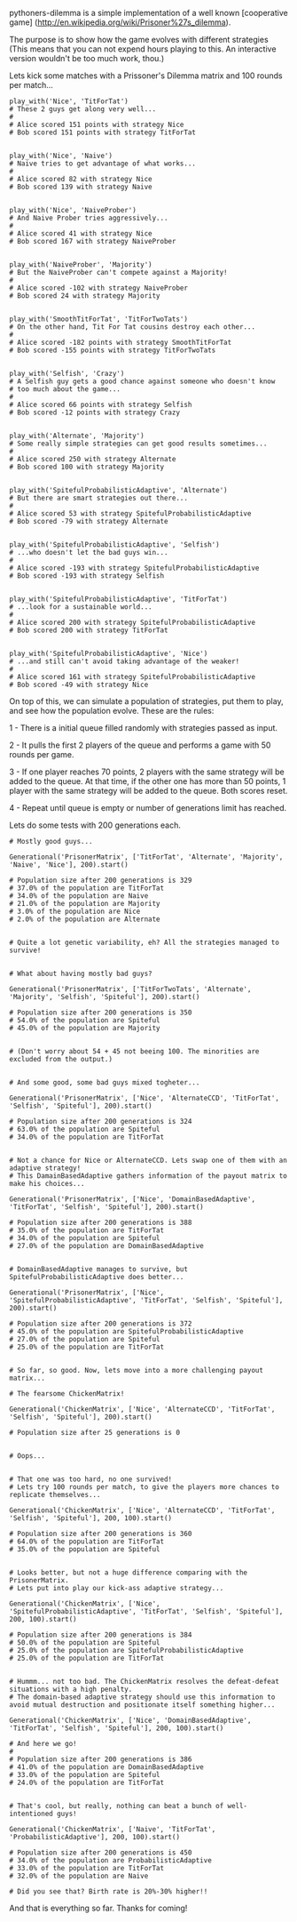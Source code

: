 pythoners-dilemma is a simple implementation of a well known [cooperative game] (http://en.wikipedia.org/wiki/Prisoner%27s_dilemma).


The purpose is to show how the game evolves with different strategies (This means that you 
can not expend hours playing to this. An interactive version wouldn't be too much work, thou.)


Lets kick some matches with a Prissoner's Dilemma matrix and 100 rounds per match...    
    
    
    
    play_with('Nice', 'TitForTat')
    # These 2 guys get along very well... 
    #
    # Alice scored 151 points with strategy Nice
    # Bob scored 151 points with strategy TitForTat


    play_with('Nice', 'Naive')
    # Naive tries to get advantage of what works...
    #
    # Alice scored 82 with strategy Nice
    # Bob scored 139 with strategy Naive
    
    
    play_with('Nice', 'NaiveProber')
    # And Naive Prober tries aggressively...
    #
    # Alice scored 41 with strategy Nice
    # Bob scored 167 with strategy NaiveProber


    play_with('NaiveProber', 'Majority')
    # But the NaiveProber can't compete against a Majority!
    #
    # Alice scored -102 with strategy NaiveProber
    # Bob scored 24 with strategy Majority
    
    
    play_with('SmoothTitForTat', 'TitForTwoTats')
    # On the other hand, Tit For Tat cousins destroy each other...
    #
    # Alice scored -182 points with strategy SmoothTitForTat
    # Bob scored -155 points with strategy TitForTwoTats
    
    
    play_with('Selfish', 'Crazy')
    # A Selfish guy gets a good chance against someone who doesn't know
    # too much about the game...
    #
    # Alice scored 66 points with strategy Selfish
    # Bob scored -12 points with strategy Crazy
    
 
    play_with('Alternate', 'Majority')
    # Some really simple strategies can get good results sometimes...
    #
    # Alice scored 250 with strategy Alternate
    # Bob scored 100 with strategy Majority
    
    
    play_with('SpitefulProbabilisticAdaptive', 'Alternate')
    # But there are smart strategies out there...
    #
    # Alice scored 53 with strategy SpitefulProbabilisticAdaptive
    # Bob scored -79 with strategy Alternate


    play_with('SpitefulProbabilisticAdaptive', 'Selfish')
    # ...who doesn't let the bad guys win...
    #
    # Alice scored -193 with strategy SpitefulProbabilisticAdaptive
    # Bob scored -193 with strategy Selfish


    play_with('SpitefulProbabilisticAdaptive', 'TitForTat')
    # ...look for a sustainable world...
    #
    # Alice scored 200 with strategy SpitefulProbabilisticAdaptive
    # Bob scored 200 with strategy TitForTat    
    
    
    play_with('SpitefulProbabilisticAdaptive', 'Nice')
    # ...and still can't avoid taking advantage of the weaker!
    #
    # Alice scored 161 with strategy SpitefulProbabilisticAdaptive
    # Bob scored -49 with strategy Nice



On top of this, we can simulate a population of strategies, put them to play, and see how the population evolve.
These are the rules:

1 - There is a initial queue filled randomly with strategies passed as input.

2 - It pulls the first 2 players of the queue and performs a game with 50 rounds per game.

3 - If one player reaches 70 points, 2 players with the same strategy will be added to the queue.
    At that time, if the other one has more than 50 points, 1 player with the same strategy will
    be added to the queue. Both scores reset.
    
4 - Repeat until queue is empty or number of generations limit has reached.
    


Lets do some tests with 200 generations each.



    # Mostly good guys...

    Generational('PrisonerMatrix', ['TitForTat', 'Alternate', 'Majority', 'Naive', 'Nice'], 200).start()

    # Population size after 200 generations is 329
    # 37.0% of the population are TitForTat
    # 34.0% of the population are Naive
    # 21.0% of the population are Majority
    # 3.0% of the population are Nice
    # 2.0% of the population are Alternate


    # Quite a lot genetic variability, eh? All the strategies managed to survive!

    
    # What about having mostly bad guys?

    Generational('PrisonerMatrix', ['TitForTwoTats', 'Alternate', 'Majority', 'Selfish', 'Spiteful'], 200).start()

    # Population size after 200 generations is 350
    # 54.0% of the population are Spiteful
    # 45.0% of the population are Majority
    
    
    # (Don't worry about 54 + 45 not beeing 100. The minorities are excluded from the output.)
    
    
    # And some good, some bad guys mixed togheter...    

    Generational('PrisonerMatrix', ['Nice', 'AlternateCCD', 'TitForTat', 'Selfish', 'Spiteful'], 200).start()

    # Population size after 200 generations is 324
    # 63.0% of the population are Spiteful
    # 34.0% of the population are TitForTat


    # Not a chance for Nice or AlternateCCD. Lets swap one of them with an adaptive strategy!
    # This DamainBasedAdaptive gathers information of the payout matrix to make his choices...

    Generational('PrisonerMatrix', ['Nice', 'DomainBasedAdaptive', 'TitForTat', 'Selfish', 'Spiteful'], 200).start()

    # Population size after 200 generations is 388
    # 35.0% of the population are TitForTat
    # 34.0% of the population are Spiteful
    # 27.0% of the population are DomainBasedAdaptive

        
    # DomainBasedAdaptive manages to survive, but SpitefulProbabilisticAdaptive does better...

    Generational('PrisonerMatrix', ['Nice', 'SpitefulProbabilisticAdaptive', 'TitForTat', 'Selfish', 'Spiteful'], 200).start()

    # Population size after 200 generations is 372
    # 45.0% of the population are SpitefulProbabilisticAdaptive
    # 27.0% of the population are Spiteful
    # 25.0% of the population are TitForTat
    

    # So far, so good. Now, lets move into a more challenging payout matrix...
    
    # The fearsome ChickenMatrix!

    Generational('ChickenMatrix', ['Nice', 'AlternateCCD', 'TitForTat', 'Selfish', 'Spiteful'], 200).start()

    # Population size after 25 generations is 0
    
    
    # Oops...


    # That one was too hard, no one survived! 
    # Lets try 100 rounds per match, to give the players more chances to replicate themselves...

    Generational('ChickenMatrix', ['Nice', 'AlternateCCD', 'TitForTat', 'Selfish', 'Spiteful'], 200, 100).start()

    # Population size after 200 generations is 360
    # 64.0% of the population are TitForTat
    # 35.0% of the population are Spiteful
    
    
    # Looks better, but not a huge difference comparing with the PrisonerMatrix.
    # Lets put into play our kick-ass adaptive strategy...

    Generational('ChickenMatrix', ['Nice', 'SpitefulProbabilisticAdaptive', 'TitForTat', 'Selfish', 'Spiteful'], 200, 100).start()

    # Population size after 200 generations is 384
    # 50.0% of the population are Spiteful
    # 25.0% of the population are SpitefulProbabilisticAdaptive
    # 25.0% of the population are TitForTat


    # Hummm... not too bad. The ChickenMatrix resolves the defeat-defeat situations with a high penalty.
    # The domain-based adaptive strategy should use this information to avoid mutual destruction and positionate itself something higher...

    Generational('ChickenMatrix', ['Nice', 'DomainBasedAdaptive', 'TitForTat', 'Selfish', 'Spiteful'], 200, 100).start()

    # And here we go!
    #     
    # Population size after 200 generations is 386
    # 41.0% of the population are DomainBasedAdaptive
    # 33.0% of the population are Spiteful
    # 24.0% of the population are TitForTat
    

    # That's cool, but really, nothing can beat a bunch of well-intentioned guys!

    Generational('ChickenMatrix', ['Naive', 'TitForTat', 'ProbabilisticAdaptive'], 200, 100).start()

    # Population size after 200 generations is 450
    # 34.0% of the population are ProbabilisticAdaptive
    # 33.0% of the population are TitForTat
    # 32.0% of the population are Naive
    
    # Did you see that? Birth rate is 20%-30% higher!! 
    



And that is everything so far. Thanks for coming!

